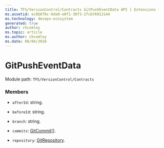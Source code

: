 ```yaml
---
title: TFS/VersionControl/Contracts GitPushEventData API | Extensions for Azure DevOps Services
ms.assetid: ec8b6f6c-6de0-e0f1-30f3-2fcb76913144
ms.technology: devops-ecosystem
generated: true
author: chcomley
ms.topic: article
ms.author: chcomley
ms.date: 08/04/2016
---
```


# GitPushEventData

Module path: `TFS/VersionControl/Contracts`

### Members

- `afterId`: string.

- `beforeId`: string.

- `branch`: string.

- `commits`: [GitCommit](../../../TFS/VersionControl/Contracts/GitCommit.md)[].

- `repository`: [GitRepository](../../../TFS/VersionControl/Contracts/GitRepository.md).
